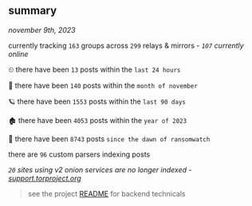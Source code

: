 
## summary
_november 9th, 2023_

currently tracking `163` groups across `299` relays & mirrors - _`107` currently online_

⏲ there have been `13` posts within the `last 24 hours`

🦈 there have been `140` posts within the `month of november`

🪐 there have been `1553` posts within the `last 90 days`

🏚 there have been `4053` posts within the `year of 2023`

🦕 there have been `8743` posts `since the dawn of ransomwatch`

there are `96` custom parsers indexing posts

_`20` sites using v2 onion services are no longer indexed - [support.torproject.org](https://support.torproject.org/onionservices/v2-deprecation/)_

> see the project [README](https://github.com/joshhighet/ransomwatch#ransomwatch--) for backend technicals

